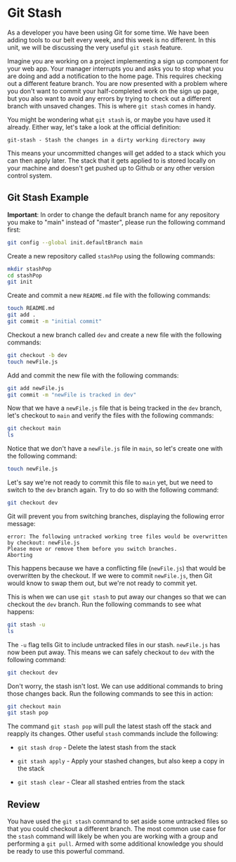 # Git Stash

As a developer you have been using Git for some time. We have been adding tools to our belt every week, and this week is no different. In this unit, we will be discussing the very useful `git stash` feature.

Imagine you are working on a project implementing a sign up component for your web app. Your manager interrupts you and asks you to stop what you are doing and add a notification to the home page. This requires checking out a different feature branch. You are now presented with a problem where you don't want to commit your half-completed work on the sign up page, but you also want to avoid any errors by trying to check out a different branch with unsaved changes. This is where `git stash` comes in handy.

You might be wondering what `git stash` is, or maybe you have used it already. Either way, let's take a look at the official definition:

```text
git-stash - Stash the changes in a dirty working directory away
```

This means your uncommitted changes will get added to a stack which you can then apply later. The stack that it gets applied to is stored locally on your machine and doesn't get pushed up to Github or any other version control system.

## Git Stash Example

**Important**: In order to change the default branch name for any repository you make to "main" instead of "master", please run the following command first:

```sh
git config --global init.defaultBranch main
```

Create a new repository called `stashPop` using the following commands:

```sh
mkdir stashPop
cd stashPop
git init
```

Create and commit a new `README.md` file with the following commands:

```sh
touch README.md
git add .
git commit -m "initial commit"
```

Checkout a new branch called `dev` and create a new file with the following commands:

```sh
git checkout -b dev 
touch newFile.js
```

Add and commit the new file with the following commands:

```sh
git add newFile.js
git commit -m "newFile is tracked in dev"
```

Now that we have a `newFile.js` file that is being tracked in the `dev` branch, let's checkout to `main` and verify the files with the following commands:

```sh
git checkout main
ls
```

Notice that we don't have a `newFile.js` file in `main`, so let's create one with the following command:

```sh
touch newFile.js
```

Let's say we're not ready to commit this file to `main` yet, but we need to switch to the `dev` branch again. Try to do so with the following command:

```sh
git checkout dev
```

Git will prevent you from switching branches, displaying the following error message:

```text
error: The following untracked working tree files would be overwritten by checkout: newFile.js
Please move or remove them before you switch branches.
Aborting
```

This happens because we have a conflicting file (`newFile.js`) that would be overwritten by the checkout. If we were to commit `newFile.js`, then Git would know to swap them out, but we're not ready to commit yet.

This is when we can use `git stash` to put away our changes so that we can checkout the `dev` branch. Run the following commands to see what happens:

```sh
git stash -u
ls
```

The `-u` flag tells Git to include untracked files in our stash. `newFile.js` has now been put away. This means we can safely checkout to `dev` with the following command:

```sh
git checkout dev
```

Don't worry, the stash isn't lost. We can use additional commands to bring those changes back. Run the following commands to see this in action:

```sh
git checkout main
git stash pop
```

The command `git stash pop` will pull the latest stash off the stack and reapply its changes. Other useful `stash` commands include the following:

  * `git stash drop` - Delete the latest stash from the stack

  * `git stash apply` - Apply your stashed changes, but also keep a copy in the stack

  * `git stash clear` - Clear all stashed entries from the stack

## Review

You have used the `git stash` command to set aside some untracked files so that you could checkout a different branch. The most common use case for the `stash` command will likely be when you are working with a group and performing a `git pull`. Armed with some additional knowledge you should be ready to use this powerful command.
